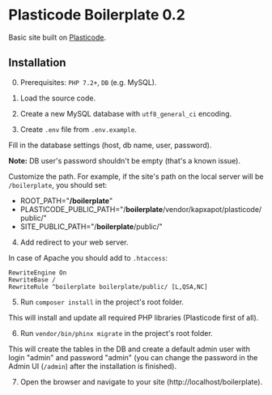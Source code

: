# Plasticode Boilerplate 0.2

Basic site built on [Plasticode](https://github.com/kapxapot/plasticode).

## Installation

0. Prerequisites: `PHP 7.2+`, `DB` (e.g. MySQL).

1. Load the source code.

2. Create a new MySQL database with `utf8_general_ci` encoding.

3. Create `.env` file from `.env.example`.

Fill in the database settings (host, db name, user, password).

**Note:** DB user's password shouldn't be empty (that's a known issue).

Customize the path. For example, if the site's path on the local server will be `/boilerplate`, you should set:

- ROOT_PATH="**/boilerplate**"
- PLASTICODE_PUBLIC_PATH="/**boilerplate**/vendor/kapxapot/plasticode/public/"
- SITE_PUBLIC_PATH="/**boilerplate**/public/"

4. Add redirect to your web server.

In case of Apache you should add to `.htaccess`:

```
RewriteEngine On
RewriteBase /
RewriteRule ^boilerplate boilerplate/public/ [L,QSA,NC]
```

5. Run `composer install` in the project's root folder.

This will install and update all required PHP libraries (Plasticode first of all).

6. Run `vendor/bin/phinx migrate` in the project's root folder.

This will create the tables in the DB and create a default admin user with login "admin" and password "admin" (you can change the password in the Admin UI (`/admin`) after the installation is finished).

7. Open the browser and navigate to your site (http://localhost/boilerplate).

